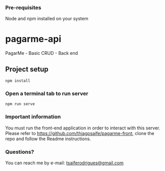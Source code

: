 ### Pre-requisites
Node and npm installed on your system

# pagarme-api
PagarMe - Basic CRUD - Back end

## Project setup
```
npm install
```

### Open a terminal tab to run server
```
npm run serve
```

### Important information
You must run the front-end application in order to interact with this server.
Please refer to https://github.com/thiagosaife/pagarme-front, clone the repo and follow the Readme instructions.

### Questions?
You can reach me by e-mail: <tsaiferodrigues@gmail.com>